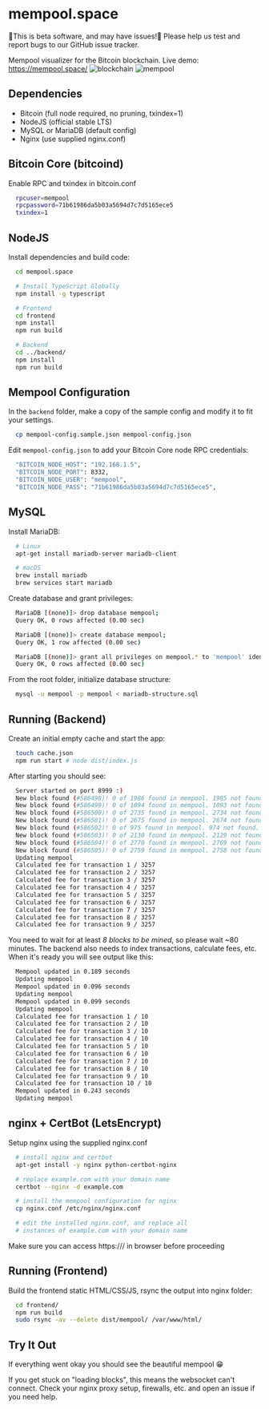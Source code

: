 # mempool.space
🚨This is beta software, and may have issues!🚨
Please help us test and report bugs to our GitHub issue tracker.

Mempool visualizer for the Bitcoin blockchain. Live demo: https://mempool.space/
![blockchain](https://pbs.twimg.com/media/EAETXWAU8AAj4IP?format=jpg&name=4096x4096)
![mempool](https://pbs.twimg.com/media/EAETXWCU4AAv2v-?format=jpg&name=4096x4096)

## Dependencies

* Bitcoin (full node required, no pruning, txindex=1)
* NodeJS (official stable LTS)
* MySQL or MariaDB (default config)
* Nginx (use supplied nginx.conf)

## Bitcoin Core (bitcoind)

Enable RPC and txindex in bitcoin.conf

```bash
  rpcuser=mempool
  rpcpassword=71b61986da5b03a5694d7c7d5165ece5
  txindex=1
```

## NodeJS

Install dependencies and build code:

```bash
  cd mempool.space

  # Install TypeScript Globally
  npm install -g typescript

  # Frontend
  cd frontend
  npm install
  npm run build

  # Backend
  cd ../backend/
  npm install
  npm run build
```

## Mempool Configuration
In the `backend` folder, make a copy of the sample config and modify it to fit your settings.

```bash
  cp mempool-config.sample.json mempool-config.json
```

Edit `mempool-config.json` to add your Bitcoin Core node RPC credentials:
```bash
  "BITCOIN_NODE_HOST": "192.168.1.5",
  "BITCOIN_NODE_PORT": 8332,
  "BITCOIN_NODE_USER": "mempool",
  "BITCOIN_NODE_PASS": "71b61986da5b03a5694d7c7d5165ece5",
```

## MySQL

Install MariaDB:

```bash
  # Linux
  apt-get install mariadb-server mariadb-client

  # macOS
  brew install mariadb
  brew services start mariadb
```

Create database and grant privileges:
```bash
  MariaDB [(none)]> drop database mempool;
  Query OK, 0 rows affected (0.00 sec)

  MariaDB [(none)]> create database mempool;
  Query OK, 1 row affected (0.00 sec)

  MariaDB [(none)]> grant all privileges on mempool.* to 'mempool' identified by 'mempool';
  Query OK, 0 rows affected (0.00 sec)
```

From the root folder, initialize database structure:

```bash
  mysql -u mempool -p mempool < mariadb-structure.sql
```

## Running (Backend)

Create an initial empty cache and start the app:

```bash
  touch cache.json
  npm run start # node dist/index.js
```

After starting you should see:

```bash
  Server started on port 8999 :)
  New block found (#586498)! 0 of 1986 found in mempool. 1985 not found.
  New block found (#586499)! 0 of 1094 found in mempool. 1093 not found.
  New block found (#586500)! 0 of 2735 found in mempool. 2734 not found.
  New block found (#586501)! 0 of 2675 found in mempool. 2674 not found.
  New block found (#586502)! 0 of 975 found in mempool. 974 not found.
  New block found (#586503)! 0 of 2130 found in mempool. 2129 not found.
  New block found (#586504)! 0 of 2770 found in mempool. 2769 not found.
  New block found (#586505)! 0 of 2759 found in mempool. 2758 not found.
  Updating mempool
  Calculated fee for transaction 1 / 3257
  Calculated fee for transaction 2 / 3257
  Calculated fee for transaction 3 / 3257
  Calculated fee for transaction 4 / 3257
  Calculated fee for transaction 5 / 3257
  Calculated fee for transaction 6 / 3257
  Calculated fee for transaction 7 / 3257
  Calculated fee for transaction 8 / 3257
  Calculated fee for transaction 9 / 3257
```
You need to wait for at least *8 blocks to be mined*, so please wait ~80 minutes.
The backend also needs to index transactions, calculate fees, etc.
When it's ready you will see output like this:

```bash
  Mempool updated in 0.189 seconds
  Updating mempool
  Mempool updated in 0.096 seconds
  Updating mempool
  Mempool updated in 0.099 seconds
  Updating mempool
  Calculated fee for transaction 1 / 10
  Calculated fee for transaction 2 / 10
  Calculated fee for transaction 3 / 10
  Calculated fee for transaction 4 / 10
  Calculated fee for transaction 5 / 10
  Calculated fee for transaction 6 / 10
  Calculated fee for transaction 7 / 10
  Calculated fee for transaction 8 / 10
  Calculated fee for transaction 9 / 10
  Calculated fee for transaction 10 / 10
  Mempool updated in 0.243 seconds
  Updating mempool
```

## nginx + CertBot (LetsEncrypt)
Setup nginx using the supplied nginx.conf

```bash
  # install nginx and certbot
  apt-get install -y nginx python-certbot-nginx

  # replace example.com with your domain name
  certbot --nginx -d example.com

  # install the mempool configuration for nginx
  cp nginx.conf /etc/nginx/nginx.conf

  # edit the installed nginx.conf, and replace all
  # instances of example.com with your domain name
```
Make sure you can access https://<your-domain-name>/ in browser before proceeding


## Running (Frontend)

Build the frontend static HTML/CSS/JS, rsync the output into nginx folder:

```bash
  cd frontend/
  npm run build
  sudo rsync -av --delete dist/mempool/ /var/www/html/
```

## Try It Out

If everything went okay you should see the beautiful mempool :grin:

If you get stuck on "loading blocks", this means the websocket can't connect.
Check your nginx proxy setup, firewalls, etc. and open an issue if you need help.

